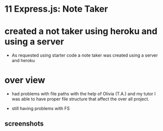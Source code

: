 # 11 Express.js: Note Taker

# created a not taker using heroku and using a server

* As requested using starter code a note taker was created using a server and heroku

# over view

* had problems with file paths 
with the help of Olivia (T.A.) and my tutor I was able to have proper file structure that affect the over all project.

* still having problems with FS 

## screenshots 


